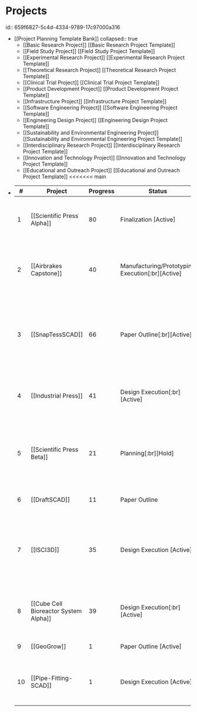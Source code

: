 # Projects
id:: 659f6827-5c4d-4334-9789-17c97000a316
- [[Project Planning Template Bank]]
  collapsed:: true
	- [[Basic Research Project]]          [[Basic Research Project Template]]
	- [[Field Study Project]]          [[Field Study Project Template]]
	- [[Experimental Research Project]]          [[Experimental Research Project Template]]
	- [[Theoretical Research Project]]          [[Theoretical Research Project Template]]
	- [[Clinical Trial Project]]          [[Clinical Trial Project Template]]
	- [[Product Development Project]]          [[Product Development Project Template]]
	- [[Infrastructure Project]]          [[Infrastructure Project Template]]
	- [[Software Engineering Project]]          [[Software Engineering Project Template]]
	- [[Engineering Design Project]]          [[Engineering Design Project Template]]
	- [[Sustainability and Environmental Engineering Project]]          [[Sustainability and Environmental Engineering Project Template]]
	- [[Interdisciplinary Research Project]]          [[Interdisciplinary Research Project Template]]
	- [[Innovation and Technology Project]]          [[Innovation and Technology Project Template]]
	- [[Educational and Outreach Project]]          [[Educational and Outreach Project Template]]
	  <<<<<<< main
- |#|Project|Progress|Status|Type|Subject|Association|People|Links|
  |--|--|--|--|--|--|--|--|--|
  |1| [[Scientific Press Alpha]] | 80 | Finalization [Active] | [[Experimental Research Project]], [[Engineering Design Project]] |Embedded Systems, Process Control, Manufacturing, Materials | FAST | Morgan C. Woods, Cameron K. Brooks, Joshua M. Pearce ||
  |2| [[Airbrakes Capstone]]  | 40 | Manufacturing/Prototyping Execution[:br][Active]| [[Engineering Design Project]] | Course, Embedded Systems, Aerospace |Rocketry, Capstone (BESc)| Giorgio Chassikos, Cameron Brooks, Brett MacDonald, Shelby Mior ||
  |3| [[SnapTessSCAD]]  | 66 |Paper Outline[:br][Active]| [[Software Engineering Project]], [[Experimental Research Project]], [[Innovation and Technology Project]] | Materials, Manufacturing, Software | FAST, AddiTronics | Cameron K. Brooks, Joshua M. Pearce ||
  |4| [[Industrial Press]]  | 41 | Design Execution[:br][Active]| [[Experimental Research Project]], [[Engineering Design Project]] | Embedded Systems, Process Control, Materials, Manufacturing | FAST | Morgan C. Woods, Cameron K. Brooks, Joshua M. Pearce ||
  |5| [[Scientific Press Beta]]  | 21 |Planning[:br][Hold]| [[Experimental Research Project]], [[Product Development Project]], [[Engineering Design Project]]  | Manufacturing, Materials, Process Control, Embedded Systems | FAST |  ||
  |6|[[DraftSCAD]]|11|Paper Outline|[[Software Engineering Project]]|Mechanical Design, User Interface|FAST|||
  |7| [[ISCI3D]]  | 35 | Design Execution [Active]| [[Engineering Design Project]], [[Experimental Research Project]], [[Innovation and Technology Project]] | Manufacturing, Embedded Systems, Materials | AddiTronics, Thompson Grant | Ravneet Rattan, Jessica Kerr ||
  |8| [[Cube Cell Bioreactor System Alpha]]  | 39 |Design Execution[:br][Active]|[[Engineering Design Project]], [[Experimental Research Project]] | Aerospace, Process Control, Embedded Systems, Bioengineering | Rocketry, FAST | [[W.E.R.T Payload 23/24]] ||
  |9| [[GeoGrow]] | 1 | Paper Outline [Active] | [[Software Engineering Project]] | Manufacturing, Materials | FAST | ||
  |10| [[Pipe-Fitting-SCAD]] | 1 | Design Execution [Active] | [[Software Engineering Project]], [[Engineering Design Project]] | Software, Mechanical, MEP| FAST | ||
